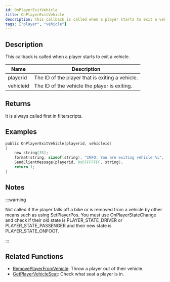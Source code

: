 ```yaml
---
id: OnPlayerExitVehicle
title: OnPlayerExitVehicle
description: This callback is called when a player starts to exit a vehicle.
tags: ["player", "vehicle"]
---
```


## Description

This callback is called when a player starts to exit a vehicle.

| Name      | Description                                     |
| --------- | ----------------------------------------------- |
| playerid  | The ID of the player that is exiting a vehicle. |
| vehicleid | The ID of the vehicle the player is exiting.    |

## Returns

It is always called first in filterscripts.

## Examples

```c
public OnPlayerExitVehicle(playerid, vehicleid)
{
    new string[35];
    format(string, sizeof(string), "INFO: You are exiting vehicle %i", vehicleid);
    SendClientMessage(playerid, 0xFFFFFFFF, string);
    return 1;
}
```

## Notes

:::warning

Not called if the player falls off a bike or is removed from a vehicle by other means such as using SetPlayerPos. You must use OnPlayerStateChange and check if their old state is PLAYER_STATE_DRIVER or PLAYER_STATE_PASSENGER and their new state is PLAYER_STATE_ONFOOT.

:::

## Related Functions

- [RemovePlayerFromVehicle](../functions/RemovePlayerFromVehicle): Throw a player out of their vehicle.
- [GetPlayerVehicleSeat](../functions/GetPlayerVehicleSeat): Check what seat a player is in.

